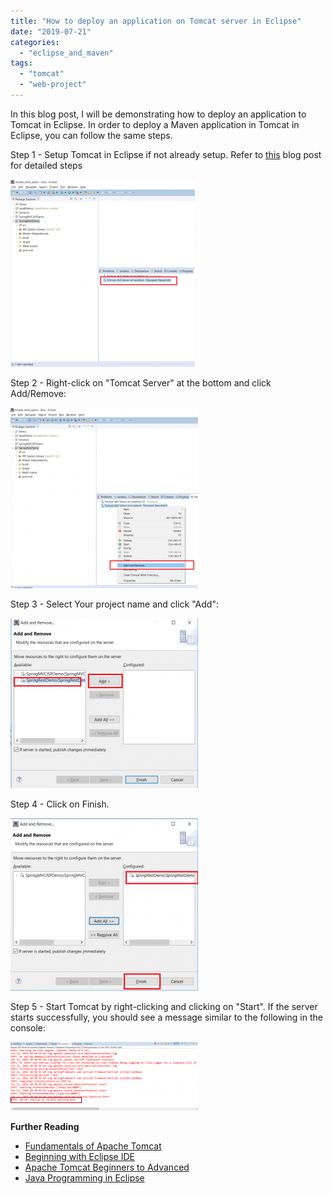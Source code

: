```yaml
---
title: "How to deploy an application on Tomcat server in Eclipse"
date: "2019-07-21"
categories: 
  - "eclipse_and_maven"
tags: 
  - "tomcat"
  - "web-project"
---
```


In this blog post, I will be demonstrating how to deploy an application to Tomcat in Eclipse. In order to deploy a Maven application in Tomcat in Eclipse, you can follow the same steps.

Step 1 - Setup Tomcat in Eclipse if not already setup. Refer to [this](how-to-setup-tomcat-in-eclipse.md) blog post for detailed steps

[![](images/how-to-deploy-on-tomcat-in-eclipse/d1-295x300.png)](images/d1.png)

Step 2 - Right-click on "Tomcat Server" at the bottom and click Add/Remove:

[![](images/how-to-deploy-on-tomcat-in-eclipse/d2-300x289.png)](images/d2.png)

Step 3 - Select Your project name and click "Add":

[![](images/how-to-deploy-on-tomcat-in-eclipse/d3-300x272.png)](images/d3.png)

Step 4 - Click on Finish.

[![](images/how-to-deploy-on-tomcat-in-eclipse/d4-300x276.png)](images/d4.png)

Step 5 - Start Tomcat by right-clicking and clicking on "Start". If the server starts successfully, you should see a message similar to the following in the console:

[![](images/how-to-deploy-on-tomcat-in-eclipse/d5-300x110.png)](images/d5.png)


**Further Reading**

- [Fundamentals of Apache Tomcat](https://click.linksynergy.com/deeplink?id=MnzIZAZNE5Y&mid=39197&murl=https%3A%2F%2Fwww.udemy.com%2Fcourse%2Ffundamentals-of-apache-tomcat%2F)
- [Beginning with Eclipse IDE](https://click.linksynergy.com/deeplink?id=MnzIZAZNE5Y&mid=39197&murl=https%3A%2F%2Fwww.udemy.com%2Fcourse%2Fbeginners-eclipse-java-ide-training-course%2F)
- [Apache Tomcat Beginners to Advanced](https://click.linksynergy.com/deeplink?id=MnzIZAZNE5Y&mid=39197&murl=https%3A%2F%2Fwww.udemy.com%2Fcourse%2Fapache-tomcat-for-beginners-and-advanced%2F)
- [Java Programming in Eclipse](https://click.linksynergy.com/deeplink?id=MnzIZAZNE5Y&mid=39197&murl=https%3A%2F%2Fwww.udemy.com%2Fcourse%2Feclipse-the-basic-java-programming-course%2F)

